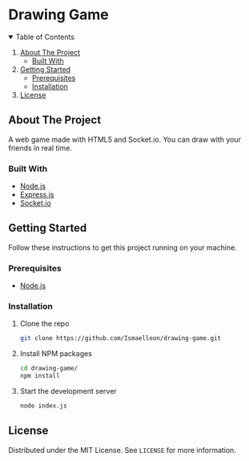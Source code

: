 # Drawing Game

<!-- TABLE OF CONTENTS -->
<details open="open">
	<summary>Table of Contents</summary>
	<ol>
		<li>
			<a href="#about-the-project">About The Project</a>
			<ul>
				<li><a href="#built-with">Built With</a></li>
			</ul>
		</li>
		<li>
			<a href="#getting-started">Getting Started</a>
			<ul>
				<li><a href="#prerequisites">Prerequisites</a></li>
				<li><a href="#installation">Installation</a></li>
			</ul>
		</li>
		<li><a href="#license">License</a></li>
	</ol>
</details>

## About The Project
A web game made with HTML5 and Socket.io. You can draw with your friends in real time.

### Built With

* [Node.js](https://nodejs.org)
* [Express.js](https://expressjs.com)
* [Socket.io](https://socket.io)

<!-- GETTING STARTED -->
## Getting Started

Follow these instructions to get this project running on your machine.

### Prerequisites

* [Node.js](https://nodejs.org/en/download)

### Installation

1. Clone the repo
	 ```sh
	 git clone https://github.com/Ismaelleon/drawing-game.git
	 ```
2. Install NPM packages
	 ```sh
	 cd drawing-game/
	 npm install
	 ```
3. Start the development server
	 ```sh
	 node index.js
	 ```

<!-- LICENSE -->
## License

Distributed under the MIT License. See `LICENSE` for more information.


